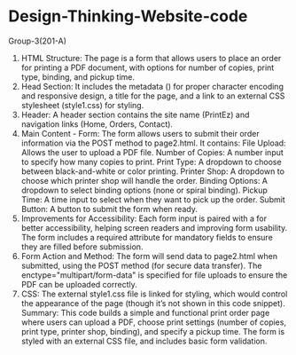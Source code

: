 # Design-Thinking-Website-code
Group-3(201-A)
1. HTML Structure:
The page is a form that allows users to place an order for printing a PDF document, with options for number of copies, print type, binding, and pickup time.
2. Head Section:
It includes the metadata (<meta>) for proper character encoding and responsive design, a title for the page, and a link to an external CSS stylesheet (style1.css) for styling.
3. Header:
A header section contains the site name (PrintEz) and navigation links (Home, Orders, Contact).
4. Main Content - Form:
The form allows users to submit their order information via the POST method to page2.html. It contains:
File Upload: Allows the user to upload a PDF file.
Number of Copies: A number input to specify how many copies to print.
Print Type: A dropdown to choose between black-and-white or color printing.
Printer Shop: A dropdown to choose which printer shop will handle the order.
Binding Options: A dropdown to select binding options (none or spiral binding).
Pickup Time: A time input to select when they want to pick up the order.
Submit Button: A button to submit the form when ready.
5. Improvements for Accessibility:
Each form input is paired with a <label> for better accessibility, helping screen readers and improving form usability.
The form includes a required attribute for mandatory fields to ensure they are filled before submission.
6. Form Action and Method:
The form will send data to page2.html when submitted, using the POST method (for secure data transfer).
The enctype="multipart/form-data" is specified for file uploads to ensure the PDF can be uploaded correctly.
7. CSS:
The external style1.css file is linked for styling, which would control the appearance of the page (though it’s not shown in this code snippet).
Summary:
This code builds a simple and functional print order page where users can upload a PDF, choose print settings (number of copies, print type, printer shop, binding), and specify a pickup time. The form is styled with an external CSS file, and includes basic form validation.
